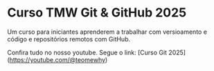 # Curso TMW Git & GitHub 2025

Um curso para iniciantes aprenderem a trabalhar com versioamento e código e repositórios remotos com GitHub.

Confira tudo no nosso youtube. Segue o link:
[Curso Git 2025] (https://youtube.com/@teomewhy)